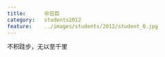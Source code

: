 ```yaml
---
title:		佘召臣
category:	students2012
feature:	../images/students/2012/student_0.jpg
---
```

不积跬步，无以至千里


